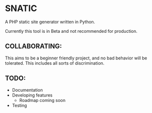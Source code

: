 # SNATIC 
A PHP static site generator written in Python.

Currently this tool is in Beta and not recommended for production.

## COLLABORATING:

This aims to be a beginner friendly project, and no bad behavior will be tolerated. This includes all sorts of 
discrimination.

## TODO:

- Documentation
- Developing features
    - Roadmap coming soon
- Testing 

